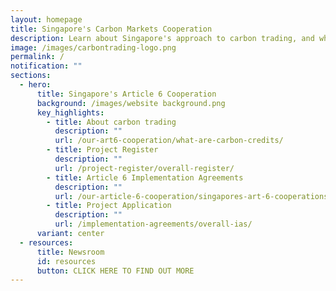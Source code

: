 ```yaml
---
layout: homepage
title: Singapore's Carbon Markets Cooperation
description: Learn about Singapore's approach to carbon trading, and what it accomplishes.
image: /images/carbontrading-logo.png
permalink: /
notification: ""
sections:
  - hero:
      title: Singapore's Article 6 Cooperation
      background: /images/website background.png
      key_highlights:
        - title: About carbon trading
          description: ""
          url: /our-art6-cooperation/what-are-carbon-credits/
        - title: Project Register
          description: ""
          url: /project-register/overall-register/
        - title: Article 6 Implementation Agreements
          description: ""
          url: /our-article-6-cooperation/singapores-art-6-cooperations/overview/
        - title: Project Application
          description: ""
          url: /implementation-agreements/overall-ias/
      variant: center
  - resources:
      title: Newsroom
      id: resources
      button: CLICK HERE TO FIND OUT MORE
---
```

